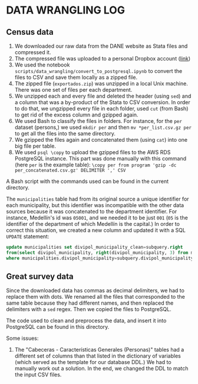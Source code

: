 # DATA WRANGLING LOG

## Census data

1. We downloaded our raw data from the DANE website as Stata files and compressed it.
1. The compressed file was uploaded to a personal Dropbox account ([link]('https://www.dropbox.com/sh/y6mye017c5oitfy/AAC7ci0RWx17eBRIQumfA6TYa?dl=1))
1. We used the notebook `scripts/data_wrangling/convert_to_postgresql.ipynb` to convert the files to CSV and save them locally as a zipped file.
1. The zipped file (`exportados.zip`) was unzipped in a local Unix machine. There was one set of files per each department.
1. We unzipped each and every file and deleted the header (using `sed`) and a column that was a by-product of the Stata to CSV conversion. In order to do that, we ungzipped every file in each folder, used `cut` (from Bash) to get rid of the excess column and gzipped again.
1. We used Bash to classify the files in folders. For instance, for the `per` dataset (persons,) we used `mkdir per` and then `mv *per_list.csv.gz per` to get all the files into the same directory.
1. We gzipped the files again and concatenated them (using `cat`) into one big file per table.
1. We used `psql \copy` to upload the gzipped files to the AWS RDS PostgreSQL instance. This part was done manually with this command (here `per` is the example table): `\copy per from program 'gzip -dc per_concatenated.csv.gz' DELIMITER ',' CSV`

A Bash script with the commands used can be found in the current directory.

The `municipalities` table had from its original source a unique identifier for each municipality, but this identifier was incompatible with the other data sources because it was concatenated to the department identifier. For instance, Medellín's id was `05001`, and we needed it to be just `001` (`05` is the identifier of the department of which Medellín is the capital.) In order to correct this situation, we created a new column and updated it with a SQL `UPDATE` statement:

```SQL
update municipalities set divipol_municipality_clean=subquery.right
from(select divipol_municipality, right(divipol_municipality, 3) from municipalities) as subquery
where municipalities.divipol_municipality=subquery.divipol_municipality;

```
## Great survey data

Since the downloaded data has commas as decimal delimiters, we had to replace them with dots. We renamed all the files that corresponded to the same table because they had different names, and then replaced the delimiters with a `sed` regex. Then we copied the files to PostgreSQL.

The code used to clean and preprocess the data, and insert it into PostgreSQL can be found in this directory.

Some issues:

1. The "Cabeceras - Características Generales (Personas)" tables had a different set of columns than that listed in the dictionary of variables (which served as the template for our database DDL.) We had to manually work out a solution. In the end, we changed the DDL to match the input CSV files.
